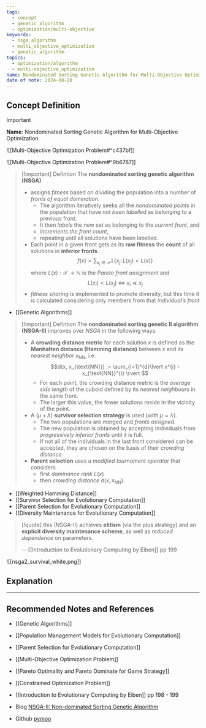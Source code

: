 ```yaml
---
tags:
  - concept
  - genetic_algorithm
  - optimization/multi-objective
keywords:
  - nsga_algorithm
  - multi_objective_optimization
  - genetic_algorithm
topics:
  - optimization/algorithm
  - multi-objective_optimization
name: Nondominated Sorting Genetic Algorithm for Multi-Objective Optimization
date of note: 2024-08-28
---
```


## Concept Definition

>[!important]
>**Name**: Nondominated Sorting Genetic Algorithm for Multi-Objective Optimization

![[Multi-Objective Optimization Problem#^c437bf]]

![[Multi-Objective Optimization Problem#^9b6787]]

>[!important] Defintion
>The **nondominated sorting genetic algorithm (NSGA)**
>- assigns *fitness* based on dividing the population into a number of *fronts of equal domination*.
>	- The algorithm iteratively seeks all the *nondominated points* in the population that have *not been labelled* as belonging to a previous front.
>	- It then *labels* the new set as belonging to the *current front*, and 
>	- *increments the front count*, 
>	- repeating until all solutions have been labelled.
>- Each point in a given front gets as its **raw fitness** the **count** of all solutions in **inferior fronts**. $$f(x) = \sum_{x_{j} \in \mathcal{S}} \mathbb{1}\left\{ x_{j}: \,L(x_{j}) <  L(x) \right\}$$ where $L(x): \mathcal{X} \to \mathbb{N}$ is the *Pareto front assignment*  and $$L(x_{i}) < L(x_{j}) \;\iff\; x_{i} \preceq x_{j}$$
>- *fitness sharing* is implemented to promote diversity, but this time it is calculated considering only members from that *individual’s front*

- [[Genetic Algorithms]]

>[!important] Defintion
>The **nondominated sorting genetic II algorithm (NSGA-II)** improves over *NSGA* in the following ways:
>- A **crowding distance metric** for each solution $x$ is defined as the **Manhatten distance (Hamming distance)** between $x$ and its *nearest neighbor* $x_{\text{NN}}$, i.e. $$d(x, x_{\text{NN}}) := \sum_{i=1}^{d}\lvert x^{i} - x_{\text{NN}}^{i} \rvert $$
> 	- For each point, the crowding distance metric is the *average side length* of the cuboid defined by its *nearest neighbours* in the same front. 
>	- The larger this value, the fewer solutions reside in the vicinity of the point. 
>- A $(\mu + \lambda)$ **survivor selection strategy** is used (with $\mu = \lambda$). 
>	- The two populations are merged and *fronts assigned*. 
>	- The new population is obtained by accepting individuals from *progressively inferior fronts* until it is full. 
>	- If not all of the individuals in the last front considered can be accepted, they are chosen on the basis of their *crowding distance*.
>- **Parent selection** uses a *modified tournament operator* that considers 
>	- first *dominance rank* $L(x)$
>	- then *crowding distance* $d(x, x_{\text{NN}})$.

- [[Weighted Hamming Distance]]
- [[Survivor Selection for Evolutionary Computation]]
- [[Parent Selection for Evolutionary Computation]]
- [[Diversity Maintenance for Evolutionary Computation]]

>[!quote]
>this (NSGA-II) achieves **elitism** (via the plus strategy) and an **explicit diversity maintenance scheme**, as well as *reduced dependence* on parameters.
>
>-- [[Introduction to Evolutionary Computing by Eiben]] pp 199

![[nsga2_survival_white.png]]


## Explanation







-----------
##  Recommended Notes and References


- [[Genetic Algorithms]]
- [[Population Management Models for Evolutionary Computation]]
- [[Parent Selection for Evolutionary Computation]]



- [[Multi-Objective Optimization Problem]]
- [[Pareto Optimality and Pareto Dominate for Game Strategy]]
- [[Constrained Optimization Problem]]


- [[Introduction to Evolutionary Computing by Eiben]] pp 198 - 199
- Blog [NSGA-II: Non-dominated Sorting Genetic Algorithm](https://pymoo.org/algorithms/moo/nsga2.html#NSGA-II:-Non-dominated-Sorting-Genetic-Algorithm "Permalink to this headline")
- Github [pymoo](https://github.com/anyoptimization/pymoo)